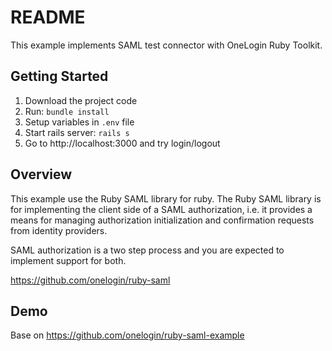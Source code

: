 # README

This example implements SAML test connector with OneLogin Ruby Toolkit.

Getting Started
---------------
1. Download the project code
2. Run: `bundle install`
3. Setup variables in `.env` file
4. Start rails server: `rails s`
5. Go to http://localhost:3000 and try login/logout

Overview
--------
This example use the Ruby SAML library for ruby.
The Ruby SAML library is for implementing the client side of a SAML authorization, i.e. it provides a means for managing authorization initialization and confirmation requests from identity providers.

SAML authorization is a two step process and you are expected to implement support for both.

https://github.com/onelogin/ruby-saml

Demo
----
Base on
https://github.com/onelogin/ruby-saml-example
